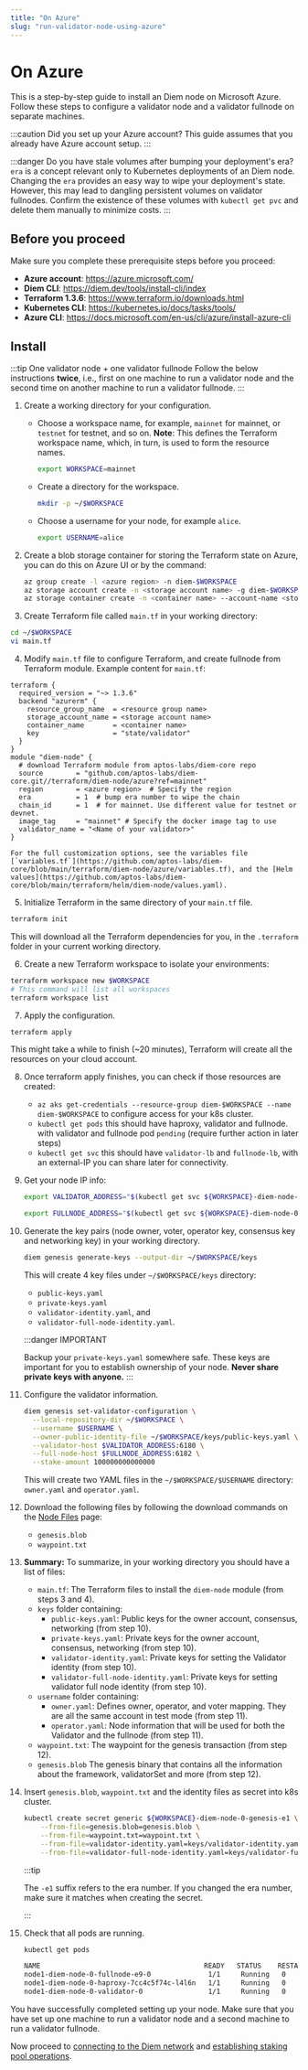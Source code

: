 ```yaml
---
title: "On Azure"
slug: "run-validator-node-using-azure"
---
```


# On Azure

This is a step-by-step guide to install an Diem node on Microsoft Azure. Follow these steps to configure a validator node and a validator fullnode on separate machines. 

:::caution Did you set up your Azure account?
This guide assumes that you already have Azure account setup.
:::

:::danger Do you have stale volumes after bumping your deployment's era?
`era` is a concept relevant only to Kubernetes deployments of an Diem node. Changing the `era` provides an easy way to wipe your deployment's state. However, this may lead to dangling persistent volumes on validator fullnodes. Confirm the existence of these volumes with `kubectl get pvc` and delete them manually to minimize costs.
:::

## Before you proceed

Make sure you complete these prerequisite steps before you proceed:

- **Azure account**: https://azure.microsoft.com/
- **Diem CLI**: https://diem.dev/tools/install-cli/index
- **Terraform 1.3.6**: https://www.terraform.io/downloads.html
- **Kubernetes CLI**: https://kubernetes.io/docs/tasks/tools/
- **Azure CLI**: https://docs.microsoft.com/en-us/cli/azure/install-azure-cli

## Install

:::tip One validator node + one validator fullnode
Follow the below instructions **twice**, i.e., first on one machine to run a validator node and the second time on another machine to run a validator fullnode. 
:::

1. Create a working directory for your configuration.

    * Choose a workspace name, for example, `mainnet` for mainnet, or `testnet` for testnet, and so on. **Note**: This defines the Terraform workspace name, which, in turn, is used to form the resource names.

      ```bash
      export WORKSPACE=mainnet
      ```

    * Create a directory for the workspace.
      
      ```bash
      mkdir -p ~/$WORKSPACE
      ```
    
    * Choose a username for your node, for example `alice`.

      ```bash
      export USERNAME=alice
      ```

2. Create a blob storage container for storing the Terraform state on Azure, you can do this on Azure UI or by the command: 

    ```bash
    az group create -l <azure region> -n diem-$WORKSPACE
    az storage account create -n <storage account name> -g diem-$WORKSPACE -l <azure region> --sku Standard_LRS
    az storage container create -n <container name> --account-name <storage account name> --resource-group diem-$WORKSPACE
    ```

3. Create Terraform file called `main.tf` in your working directory:
  ```bash
  cd ~/$WORKSPACE
  vi main.tf
  ```

4. Modify `main.tf` file to configure Terraform, and create fullnode from Terraform module. Example content for `main.tf`:

  ```
  terraform {
    required_version = "~> 1.3.6"
    backend "azurerm" {
      resource_group_name  = <resource group name>
      storage_account_name = <storage account name>
      container_name       = <container name>
      key                  = "state/validator"
    }
  }
  module "diem-node" {
    # download Terraform module from aptos-labs/diem-core repo
    source        = "github.com/aptos-labs/diem-core.git//terraform/diem-node/azure?ref=mainnet"
    region        = <azure region>  # Specify the region
    era           = 1  # bump era number to wipe the chain
    chain_id      = 1  # for mainnet. Use different value for testnet or devnet.
    image_tag     = "mainnet" # Specify the docker image tag to use
    validator_name = "<Name of your validator>"
  }
  ```

    For the full customization options, see the variables file [`variables.tf`](https://github.com/aptos-labs/diem-core/blob/main/terraform/diem-node/azure/variables.tf), and the [Helm values](https://github.com/aptos-labs/diem-core/blob/main/terraform/helm/diem-node/values.yaml).

5. Initialize Terraform in the same directory of your `main.tf` file.
  ```bash
  terraform init
  ```
This will download all the Terraform dependencies for you, in the `.terraform` folder in your current working directory.

6. Create a new Terraform workspace to isolate your environments:
  ```bash
  terraform workspace new $WORKSPACE
  # This command will list all workspaces
  terraform workspace list
  ```

7. Apply the configuration.
  ```bash
  terraform apply
  ```
  This might take a while to finish (~20 minutes), Terraform will create all the resources on your cloud account.

8. Once terraform apply finishes, you can check if those resources are created:

    - `az aks get-credentials --resource-group diem-$WORKSPACE --name diem-$WORKSPACE` to configure access for your k8s cluster.
    - `kubectl get pods` this should have haproxy, validator and fullnode. with validator and fullnode pod `pending` (require further action in later steps)
    - `kubectl get svc` this should have `validator-lb` and `fullnode-lb`, with an external-IP you can share later for connectivity.

9. Get your node IP info:

    ```bash
    export VALIDATOR_ADDRESS="$(kubectl get svc ${WORKSPACE}-diem-node-0-validator-lb --output jsonpath='{.status.loadBalancer.ingress[0].hostname}')"

    export FULLNODE_ADDRESS="$(kubectl get svc ${WORKSPACE}-diem-node-0-fullnode-lb --output jsonpath='{.status.loadBalancer.ingress[0].hostname}')"
    ```

10. Generate the key pairs (node owner, voter, operator key, consensus key and networking key) in your working directory.

    ```bash
    diem genesis generate-keys --output-dir ~/$WORKSPACE/keys
    ```

    This will create 4 key files under `~/$WORKSPACE/keys` directory: 
      - `public-keys.yaml`
      - `private-keys.yaml`
      - `validator-identity.yaml`, and
      - `validator-full-node-identity.yaml`.
      
      :::danger IMPORTANT

       Backup your `private-keys.yaml` somewhere safe. These keys are important for you to establish ownership of your node. **Never share private keys with anyone.**
      :::

11. Configure the validator information.

    ```bash
    diem genesis set-validator-configuration \
      --local-repository-dir ~/$WORKSPACE \
      --username $USERNAME \
      --owner-public-identity-file ~/$WORKSPACE/keys/public-keys.yaml \
      --validator-host $VALIDATOR_ADDRESS:6180 \
      --full-node-host $FULLNODE_ADDRESS:6182 \
      --stake-amount 100000000000000

    ```

    This will create two YAML files in the `~/$WORKSPACE/$USERNAME` directory: `owner.yaml` and `operator.yaml`. 

12. Download the following files by following the download commands on the [Node Files](../../../node-files-all-networks/node-files.md) page:
    - `genesis.blob`
    - `waypoint.txt`

13. **Summary:** To summarize, in your working directory you should have a list of files:
    - `main.tf`: The Terraform files to install the `diem-node` module (from steps 3 and 4).
    - `keys` folder containing:
      - `public-keys.yaml`: Public keys for the owner account, consensus, networking (from step 10).
      - `private-keys.yaml`: Private keys for the owner account, consensus, networking (from step 10).
      - `validator-identity.yaml`: Private keys for setting the Validator identity (from step 10).
      - `validator-full-node-identity.yaml`: Private keys for setting validator full node identity (from step 10).
    - `username` folder containing: 
      - `owner.yaml`: Defines owner, operator, and voter mapping. They are all the same account in test mode (from step 11).
      - `operator.yaml`: Node information that will be used for both the Validator and the fullnode (from step 11). 
    - `waypoint.txt`: The waypoint for the genesis transaction (from step 12).
    - `genesis.blob` The genesis binary that contains all the information about the framework, validatorSet and more (from step 12).

14. Insert `genesis.blob`, `waypoint.txt` and the identity files as secret into k8s cluster.

    ```bash
    kubectl create secret generic ${WORKSPACE}-diem-node-0-genesis-e1 \
        --from-file=genesis.blob=genesis.blob \
        --from-file=waypoint.txt=waypoint.txt \
        --from-file=validator-identity.yaml=keys/validator-identity.yaml \
        --from-file=validator-full-node-identity.yaml=keys/validator-full-node-identity.yaml
    ```
  
    :::tip
    
    The `-e1` suffix refers to the era number. If you changed the era number, make sure it matches when creating the secret.

    :::

15. Check that all pods are running.

    ```bash
    kubectl get pods

    NAME                                        READY   STATUS    RESTARTS   AGE
    node1-diem-node-0-fullnode-e9-0              1/1     Running   0          4h31m
    node1-diem-node-0-haproxy-7cc4c5f74c-l4l6n   1/1     Running   0          4h40m
    node1-diem-node-0-validator-0                1/1     Running   0          4h30m
    ```

You have successfully completed setting up your node. Make sure that you have set up one machine to run a validator node and a second machine to run a validator fullnode.

Now proceed to [connecting to the Diem network](../connect-to-diem-network.md) and [establishing staking pool operations](../staking-pool-operations.md).
